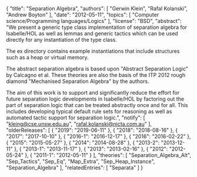 {
    "title": "Separation Algebra",
    "authors": [
        "Gerwin Klein",
        "Rafal Kolanski",
        "Andrew Boyton"
    ],
    "date": "2012-05-11",
    "topics": [
        "Computer science/Programming languages/Logics"
    ],
    "license": "BSD",
    "abstract": "We present a generic type class implementation of separation algebra for Isabelle/HOL as well as lemmas and generic tactics which can be used directly for any instantiation of the type class. <P> The ex directory contains example instantiations that include structures such as a heap or virtual memory. <P> The abstract separation algebra is based upon \"Abstract Separation Logic\" by Calcagno et al. These theories are also the basis of the ITP 2012 rough diamond \"Mechanised Separation Algebra\" by the authors. <P> The aim of this work is to support and significantly reduce the effort for future separation logic developments in Isabelle/HOL by factoring out the part of separation logic that can be treated abstractly once and for all. This includes developing typical default rule sets for reasoning as well as automated tactic support for separation logic.",
    "notify": [
        "kleing@cse.unsw.edu.au",
        "rafal.kolanski@nicta.com.au"
    ],
    "olderReleases": [
        {
            "2019": "2019-06-11"
        },
        {
            "2018": "2018-08-16"
        },
        {
            "2017": "2017-10-10"
        },
        {
            "2016-1": "2016-12-17"
        },
        {
            "2016": "2016-02-22"
        },
        {
            "2015": "2015-05-27"
        },
        {
            "2014": "2014-08-28"
        },
        {
            "2013-2": "2013-12-11"
        },
        {
            "2013-1": "2013-11-17"
        },
        {
            "2013": "2013-02-16"
        },
        {
            "2012": "2012-05-24"
        },
        {
            "2011-1": "2012-05-11"
        }
    ],
    "theories": [
        "Separation_Algebra_Alt",
        "Sep_Tactics",
        "Sep_Eq",
        "Map_Extra",
        "Sep_Heap_Instance",
        "Separation_Algebra"
    ],
    "relatedEntries": [
        "Separata"
    ]
}